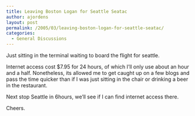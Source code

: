 ```yaml
---
title: Leaving Boston Logan for Seattle Seatac
author: ajordens
layout: post
permalink: /2005/03/leaving-boston-logan-for-seattle-seatac/
categories:
  - General Discussions
---
```

Just sitting in the terminal waiting to board the flight for seattle.

Internet access cost $7.95 for 24 hours, of which I&#8217;ll only use about an hour and a half. Nonetheless, its allowed me to get caught up on a few blogs and  
pass the time quicker than if I was just sitting in the chair or drinking a beer in the restaurant.

Next stop Seattle in 6hours, we&#8217;ll see if I can find internet access there.

Cheers.